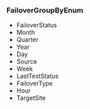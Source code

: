 ### FailoverGroupByEnum
- FailoverStatus
- Month
- Quarter
- Year
- Day
- Source
- Week
- LastTestStatus
- FailoverType
- Hour
- TargetSite
